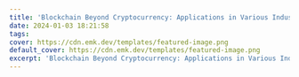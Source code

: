 ```yaml
---
title: 'Blockchain Beyond Cryptocurrency: Applications in Various Industries'
date: 2024-01-03 18:21:58
tags:
cover: https://cdn.emk.dev/templates/featured-image.png
default_cover: https://cdn.emk.dev/templates/featured-image.png
excerpt: 'Blockchain Beyond Cryptocurrency: Applications in Various Industries'
---
```

